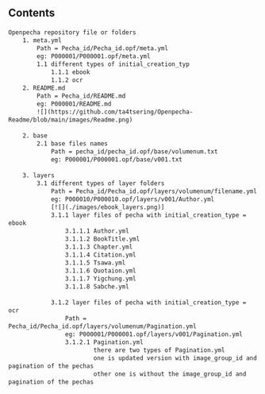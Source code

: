 ## Contents
    Openpecha repository file or folders
        1. meta.yml
            Path = Pecha_id/Pecha_id.opf/meta.yml
            eg: P000001/P000001.opf/meta.yml
            1.1 different types of initial_creation_typ
                1.1.1 ebook
                1.1.2 ocr
        2. README.md
            Path = Pecha_id/README.md
            eg: P000001/README.md
            ![](https://github.com/ta4tsering/Openpecha-Readme/blob/main/images/Readme.png)

        2. base
            2.1 base files names
                Path = pecha_id/pecha_id.opf/base/volumenum.txt
                eg: P000001/P000001.opf/base/v001.txt

        3. layers
            3.1 different types of layer folders
                Path = Pecha_id/Pecha_id.opf/layers/volumenum/filename.yml
                eg: P000010/P000010.opf/layers/v001/Author.yml
                [![](./images/ebook_layers.png)]
                3.1.1 layer files of pecha with initial_creation_type = ebook
                    3.1.1.1 Author.yml
                    3.1.1.2 BookTitle.yml
                    3.1.1.3 Chapter.yml
                    3.1.1.4 Citation.yml
                    3.1.1.5 Tsawa.yml
                    3.1.1.6 Quotaion.yml
                    3.1.1.7 Yigchung.yml
                    3.1.1.8 Sabche.yml
                    
                3.1.2 layer files of pecha with initial_creation_type = ocr 
                    Path = Pecha_id/Pecha_id.opf/layers/volumenum/Pagination.yml
                    eg: P000001/P000001.opf/layers/v001/Pagination.yml
                    3.1.2.1 Pagination.yml
                            there are two types of Pagination.yml
                            one is updated version with image_group_id and pagination of the pechas
                            other one is without the image_group_id and pagination of the pechas
                        

                            
